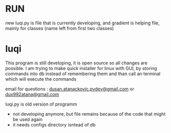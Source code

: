 # RUN
new luqi.py is file that is currently developing, and gradient is helping file, mainly for classes (name left from first two classes)

# luqi

This program is still developing, it is open source so all changes are possible.
I am trying to make quick installer for linux with GUI, by storing commands into db instead of remembering them and than call an terminal which will execute the commands


email for questions : dusan.atanackovic.pydev@gmail.com
or		      dux992atana@gmail.com


luqi.py is  old version of programm 
  - not developing anymore, but file remains because of the code that might be used again
  - it needs configs directory isntead of db
